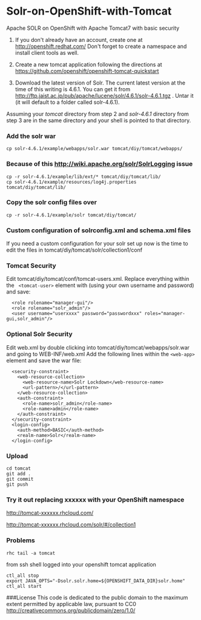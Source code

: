 Solr-on-OpenShift-with-Tomcat
=============================

Apache SOLR on OpenShift with Apache Tomcat7 with basic security


1. If you don't already have an account, create one at http://openshift.redhat.com/   Don't forget to create a namespace and install client tools as well.

2. Create a new tomcat application following the directions at https://github.com/openshift/openshift-tomcat-quickstart

3. Download the latest version of Solr. The current latest version at the time of this writing is 4.6.1. You can get it from http://ftp.jaist.ac.jp/pub/apache/lucene/solr/4.6.1/solr-4.6.1.tgz . Untar it (it will default to a folder called solr-4.6.1).

Assuming your *tomcat* directory from step 2 and *solr-4.6.1* directory from step 3 are in the same directory and your shell is pointed to that directory.

### Add the solr war
    cp solr-4.6.1/example/webapps/solr.war tomcat/diy/tomcat/webapps/


### Because of this http://wiki.apache.org/solr/SolrLogging issue 
    cp -r solr-4.6.1/example/lib/ext/* tomcat/diy/tomcat/lib/
    cp solr-4.6.1/example/resources/log4j.properties tomcat/diy/tomcat/lib/

### Copy the solr config files over
    cp -r solr-4.6.1/example/solr tomcat/diy/tomcat/
    
### Custom configuration of solrconfig.xml and schema.xml files
If you need a custom configuration for your solr set up now is the time to edit the files in tomcat/diy/tomcat/solr/collection1/conf

### Tomcat Security
Edit tomcat/diy/tomcat/conf/tomcat-users.xml. Replace everything within the ``` <tomcat-user>``` element with (using your own username and password) and save:

```
  <role rolename="manager-gui"/>
  <role rolename="solr_admin"/>
  <user username="userxxxx" password="passwordxxx" roles="manager-gui,solr_admin"/>
```
### Optional Solr Security
Edit web.xml by double clicking into tomcat/diy/tomcat/webapps/solr.war and going to WEB-INF/web.xml
Add the following lines within the ```<web-app>``` element and save the war file:

```
  <security-constraint>
    <web-resource-collection>
      <web-resource-name>Solr Lockdown</web-resource-name>
      <url-pattern>/</url-pattern>
    </web-resource-collection>
    <auth-constraint>
      <role-name>solr_admin</role-name>
      <role-name>admin</role-name>
    </auth-constraint>
  </security-constraint>
  <login-config>
    <auth-method>BASIC</auth-method>
    <realm-name>Solr</realm-name>
  </login-config> 
```

### Upload  
    cd tomcat
    git add .
    git commit
    git push


### Try it out replacing xxxxxx with your OpenShift namespace
http://tomcat-xxxxxx.rhcloud.com/

http://tomcat-xxxxxx.rhcloud.com/solr/#/collection1

### Problems
    rhc tail -a tomcat

from ssh shell logged into your openshift tomcat application
```
ctl_all stop
export JAVA_OPTS="-Dsolr.solr.home=${OPENSHIFT_DATA_DIR}solr.home"
ctl_all start
```

###License
This code is dedicated to the public domain to the maximum extent permitted by applicable law, pursuant to CC0 http://creativecommons.org/publicdomain/zero/1.0/
